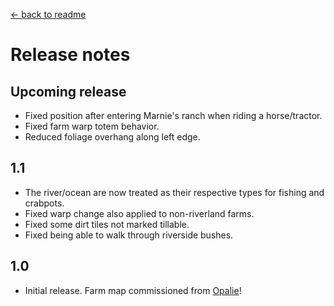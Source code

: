 [← back to readme](README.md)

# Release notes
## Upcoming release
* Fixed position after entering Marnie's ranch when riding a horse/tractor.
* Fixed farm warp totem behavior.
* Reduced foliage overhang along left edge.

## 1.1
* The river/ocean are now treated as their respective types for fishing and crabpots.
* Fixed warp change also applied to non-riverland farms.
* Fixed some dirt tiles not marked tillable.
* Fixed being able to walk through riverside bushes.

## 1.0
* Initial release. Farm map commissioned from [Opalie](https://www.nexusmods.com/stardewvalley/users/38947035)!
